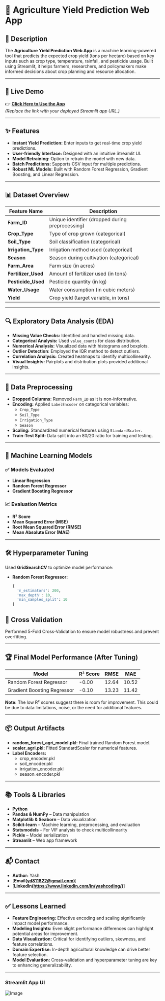 # 🌾 Agriculture Yield Prediction Web App

## 📌 Description

The **Agriculture Yield Prediction Web App** is a machine learning-powered tool that predicts the expected crop yield (tons per hectare) based on key inputs such as crop type, temperature, rainfall, and pesticide usage. Built using Streamlit, it helps farmers, researchers, and policymakers make informed decisions about crop planning and resource allocation.

---

## 🚀 Live Demo

👉 **[Click Here to Use the App](https://btop6kdb68bjhqupheccjm.streamlit.app/)**  
*(Replace the link with your deployed Streamlit app URL.)*

---

## ✨ Features

- **Instant Yield Prediction:** Enter inputs to get real-time crop yield predictions.
- **User-friendly Interface:** Designed with an intuitive Streamlit UI.
- **Model Retraining:** Option to retrain the model with new data.
- **Batch Predictions:** Supports CSV input for multiple predictions.
- **Robust ML Models:** Built with Random Forest Regression, Gradient Boosting, and Linear Regression.

---

## 📊 Dataset Overview

| Feature Name         | Description                                          |
|----------------------|------------------------------------------------------|
| **Farm_ID**          | Unique identifier (dropped during preprocessing)     |
| **Crop_Type**        | Type of crop grown (categorical)                      |
| **Soil_Type**        | Soil classification (categorical)                     |
| **Irrigation_Type**  | Irrigation method used (categorical)                  |
| **Season**           | Season during cultivation (categorical)               |
| **Farm_Area**        | Farm size (in acres)                                  |
| **Fertilizer_Used**  | Amount of fertilizer used (in tons)                   |
| **Pesticide_Used**   | Pesticide quantity (in kg)                            |
| **Water_Usage**      | Water consumption (in cubic meters)                   |
| **Yield**            | Crop yield (target variable, in tons)                 |

---

## 🔍 Exploratory Data Analysis (EDA)

- **Missing Value Checks:** Identified and handled missing data.
- **Categorical Analysis:** Used `value_counts` for class distribution.
- **Numerical Analysis:** Visualized data with histograms and boxplots.
- **Outlier Detection:** Employed the IQR method to detect outliers.
- **Correlation Analysis:** Created heatmaps to identify multicollinearity.
- **Visual Insights:** Pairplots and distribution plots provided additional insights.

---

## 🔧 Data Preprocessing

- **Dropped Columns:** Removed `Farm_ID` as it is non-informative.
- **Encoding:** Applied `LabelEncoder` on categorical variables:
  - `Crop_Type`
  - `Soil_Type`
  - `Irrigation_Type`
  - `Season`
- **Scaling:** Standardized numerical features using `StandardScaler`.
- **Train-Test Split:** Data split into an 80/20 ratio for training and testing.

---

## 🤖 Machine Learning Models

### ✅ Models Evaluated

- **Linear Regression**
- **Random Forest Regressor**
- **Gradient Boosting Regressor**

### 📈 Evaluation Metrics

- **R² Score**
- **Mean Squared Error (MSE)**
- **Root Mean Squared Error (RMSE)**
- **Mean Absolute Error (MAE)**

---

## 🛠️ Hyperparameter Tuning

Used **GridSearchCV** to optimize model performance:

- **Random Forest Regressor:**
  ```python
  {
    'n_estimators': 200,
    'max_depth': 10,
    'min_samples_split': 10
  }

## 🔁 Cross Validation
Performed 5-Fold Cross-Validation to ensure model robustness and prevent overfitting.

---

## 🏆 Final Model Performance (After Tuning)
| Model                         | R² Score | RMSE  | MAE   |
|-------------------------------|----------|-------|-------|
| Random Forest Regressor       | -0.00    | 12.64 | 10.52 |
| Gradient Boosting Regressor   | -0.10    | 13.23 | 11.42 |

**Note:** The low R² scores suggest there is room for improvement. This could be due to data limitations, noise, or the need for additional features.

---

## 📦 Output Artifacts
- **random_forest_agri_model.pkl:** Final trained Random Forest model.
- **scaler_agri.pkl:** Fitted StandardScaler for numerical features.
- **Label Encoders:**
  - crop_encoder.pkl
  - soil_encoder.pkl
  - irrigation_encoder.pkl
  - season_encoder.pkl

---

## 📚 Tools & Libraries
- **Python**
- **Pandas & NumPy** – Data manipulation
- **Matplotlib & Seaborn** – Data visualization
- **Scikit-learn** – Machine learning, preprocessing, and evaluation
- **Statsmodels** – For VIF analysis to check multicollinearity
- **Pickle** – Model serialization
- **Streamlit** – Web app framework

---

## 📬 Contact
- **Author:** Yash
- [**Email(yd811822@gmail.com)**] 
- [**LinkedIn(https://www.linkedin.com/in/yashcoding/)**] 

---

## ✅ Lessons Learned
- **Feature Engineering:** Effective encoding and scaling significantly impact model performance.
- **Modeling Insights:** Even slight performance differences can highlight potential areas for improvement.
- **Data Visualization:** Critical for identifying outliers, skewness, and feature correlations.
- **Domain Expertise:** In-depth agricultural knowledge can drive better feature selection.
- **Model Evaluation:** Cross-validation and hyperparameter tuning are key to enhancing generalizability.

---

### Streamlit App UI
![Image](https://github.com/user-attachments/assets/6c3754b9-2ff1-4586-9e59-d3a5ffd73383)
